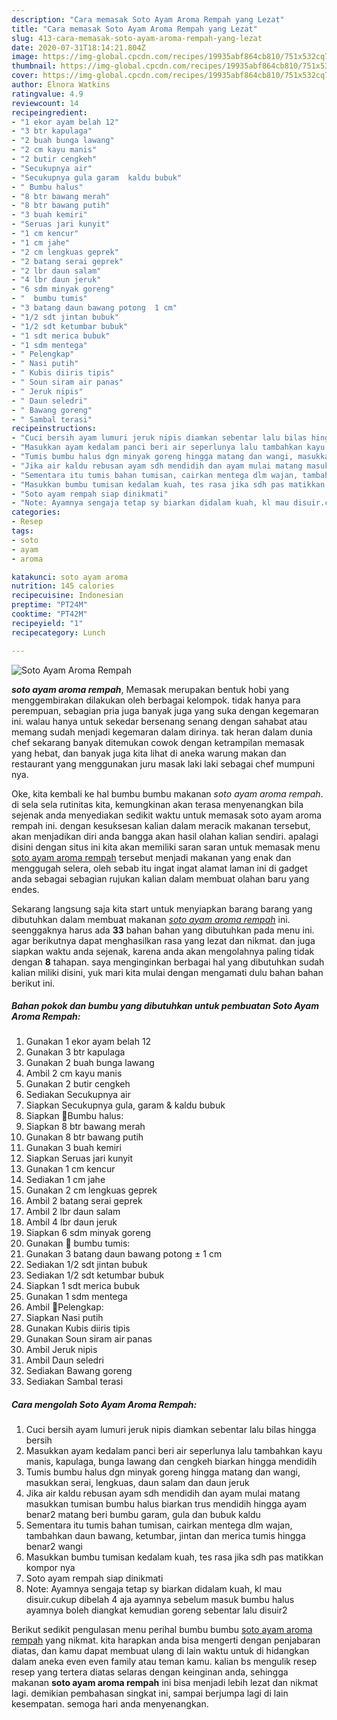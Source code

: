 ```yaml
---
description: "Cara memasak Soto Ayam Aroma Rempah yang Lezat"
title: "Cara memasak Soto Ayam Aroma Rempah yang Lezat"
slug: 413-cara-memasak-soto-ayam-aroma-rempah-yang-lezat
date: 2020-07-31T18:14:21.804Z
image: https://img-global.cpcdn.com/recipes/19935abf864cb810/751x532cq70/soto-ayam-aroma-rempah-foto-resep-utama.jpg
thumbnail: https://img-global.cpcdn.com/recipes/19935abf864cb810/751x532cq70/soto-ayam-aroma-rempah-foto-resep-utama.jpg
cover: https://img-global.cpcdn.com/recipes/19935abf864cb810/751x532cq70/soto-ayam-aroma-rempah-foto-resep-utama.jpg
author: Elnora Watkins
ratingvalue: 4.9
reviewcount: 14
recipeingredient:
- "1 ekor ayam belah 12"
- "3 btr kapulaga"
- "2 buah bunga lawang"
- "2 cm kayu manis"
- "2 butir cengkeh"
- "Secukupnya air"
- "Secukupnya gula garam  kaldu bubuk"
- " Bumbu halus"
- "8 btr bawang merah"
- "8 btr bawang putih"
- "3 buah kemiri"
- "Seruas jari kunyit"
- "1 cm kencur"
- "1 cm jahe"
- "2 cm lengkuas geprek"
- "2 batang serai geprek"
- "2 lbr daun salam"
- "4 lbr daun jeruk"
- "6 sdm minyak goreng"
- "  bumbu tumis"
- "3 batang daun bawang potong  1 cm"
- "1/2 sdt jintan bubuk"
- "1/2 sdt ketumbar bubuk"
- "1 sdt merica bubuk"
- "1 sdm mentega"
- " Pelengkap"
- " Nasi putih"
- " Kubis diiris tipis"
- " Soun siram air panas"
- " Jeruk nipis"
- " Daun seledri"
- " Bawang goreng"
- " Sambal terasi"
recipeinstructions:
- "Cuci bersih ayam lumuri jeruk nipis diamkan sebentar lalu bilas hingga bersih"
- "Masukkan ayam kedalam panci beri air seperlunya lalu tambahkan kayu manis, kapulaga, bunga lawang dan cengkeh biarkan hingga mendidih"
- "Tumis bumbu halus dgn minyak goreng hingga matang dan wangi, masukkan serai, lengkuas, daun salam dan daun jeruk"
- "Jika air kaldu rebusan ayam sdh mendidih dan ayam mulai matang masukkan tumisan bumbu halus biarkan trus mendidih hingga ayam benar2 matang beri bumbu garam, gula dan bubuk kaldu"
- "Sementara itu tumis bahan tumisan, cairkan mentega dlm wajan, tambahkan daun bawang, ketumbar, jintan dan merica tumis hingga benar2 wangi"
- "Masukkan bumbu tumisan kedalam kuah, tes rasa jika sdh pas matikkan kompor nya"
- "Soto ayam rempah siap dinikmati"
- "Note: Ayamnya sengaja tetap sy biarkan didalam kuah, kl mau disuir.cukup dibelah 4 aja ayamnya sebelum masuk bumbu halus ayamnya boleh diangkat kemudian goreng sebentar lalu disuir2"
categories:
- Resep
tags:
- soto
- ayam
- aroma

katakunci: soto ayam aroma 
nutrition: 145 calories
recipecuisine: Indonesian
preptime: "PT24M"
cooktime: "PT42M"
recipeyield: "1"
recipecategory: Lunch

---
```



![Soto Ayam Aroma Rempah](https://img-global.cpcdn.com/recipes/19935abf864cb810/751x532cq70/soto-ayam-aroma-rempah-foto-resep-utama.jpg)

<b><i>soto ayam aroma rempah</i></b>, Memasak merupakan bentuk hobi yang menggembirakan dilakukan oleh berbagai kelompok. tidak hanya para perempuan, sebagian pria juga banyak juga yang suka dengan kegemaran ini. walau hanya untuk sekedar bersenang senang dengan sahabat atau memang sudah menjadi kegemaran dalam dirinya. tak heran dalam dunia chef sekarang banyak ditemukan cowok dengan ketrampilan memasak yang hebat, dan banyak juga kita lihat di aneka warung makan dan restaurant yang menggunakan juru masak laki laki sebagai chef mumpuni nya.

Oke, kita kembali ke hal bumbu bumbu makanan <i>soto ayam aroma rempah</i>. di sela sela rutinitas kita, kemungkinan akan terasa menyenangkan bila sejenak anda menyediakan sedikit waktu untuk memasak soto ayam aroma rempah ini. dengan kesuksesan kalian dalam meracik makanan tersebut, akan menjadikan diri anda bangga akan hasil olahan kalian sendiri. apalagi disini dengan situs ini kita akan memiliki saran saran untuk memasak menu <u>soto ayam aroma rempah</u> tersebut menjadi makanan yang enak dan menggugah selera, oleh sebab itu ingat ingat alamat laman ini di gadget anda sebagai sebagian rujukan kalian dalam membuat olahan baru yang endes.




Sekarang langsung saja kita start untuk menyiapkan barang barang yang dibutuhkan dalam membuat makanan <u><i>soto ayam aroma rempah</i></u> ini. seenggaknya harus ada <b>33</b> bahan bahan yang dibutuhkan pada menu ini. agar berikutnya dapat menghasilkan rasa yang lezat dan nikmat. dan juga siapkan waktu anda sejenak, karena anda akan mengolahnya paling tidak dengan <b>8</b> tahapan. saya menginginkan berbagai hal yang dibutuhkan sudah kalian miliki disini, yuk mari kita mulai dengan mengamati dulu bahan bahan berikut ini.

<!--inarticleads1-->

##### Bahan pokok dan bumbu yang dibutuhkan untuk pembuatan Soto Ayam Aroma Rempah:

1. Gunakan 1 ekor ayam belah 12
1. Gunakan 3 btr kapulaga
1. Gunakan 2 buah bunga lawang
1. Ambil 2 cm kayu manis
1. Gunakan 2 butir cengkeh
1. Sediakan Secukupnya air
1. Siapkan Secukupnya gula, garam &amp; kaldu bubuk
1. Siapkan  🍜Bumbu halus:
1. Siapkan 8 btr bawang merah
1. Gunakan 8 btr bawang putih
1. Gunakan 3 buah kemiri
1. Siapkan Seruas jari kunyit
1. Gunakan 1 cm kencur
1. Sediakan 1 cm jahe
1. Gunakan 2 cm lengkuas geprek
1. Ambil 2 batang serai geprek
1. Ambil 2 lbr daun salam
1. Ambil 4 lbr daun jeruk
1. Siapkan 6 sdm minyak goreng
1. Gunakan  🍜 bumbu tumis:
1. Gunakan 3 batang daun bawang potong ± 1 cm
1. Sediakan 1/2 sdt jintan bubuk
1. Sediakan 1/2 sdt ketumbar bubuk
1. Siapkan 1 sdt merica bubuk
1. Gunakan 1 sdm mentega
1. Ambil  🍜Pelengkap:
1. Siapkan  Nasi putih
1. Gunakan  Kubis diiris tipis
1. Gunakan  Soun siram air panas
1. Ambil  Jeruk nipis
1. Ambil  Daun seledri
1. Sediakan  Bawang goreng
1. Sediakan  Sambal terasi




<!--inarticleads2-->

##### Cara mengolah Soto Ayam Aroma Rempah:

1. Cuci bersih ayam lumuri jeruk nipis diamkan sebentar lalu bilas hingga bersih
1. Masukkan ayam kedalam panci beri air seperlunya lalu tambahkan kayu manis, kapulaga, bunga lawang dan cengkeh biarkan hingga mendidih
1. Tumis bumbu halus dgn minyak goreng hingga matang dan wangi, masukkan serai, lengkuas, daun salam dan daun jeruk
1. Jika air kaldu rebusan ayam sdh mendidih dan ayam mulai matang masukkan tumisan bumbu halus biarkan trus mendidih hingga ayam benar2 matang beri bumbu garam, gula dan bubuk kaldu
1. Sementara itu tumis bahan tumisan, cairkan mentega dlm wajan, tambahkan daun bawang, ketumbar, jintan dan merica tumis hingga benar2 wangi
1. Masukkan bumbu tumisan kedalam kuah, tes rasa jika sdh pas matikkan kompor nya
1. Soto ayam rempah siap dinikmati
1. Note: Ayamnya sengaja tetap sy biarkan didalam kuah, kl mau disuir.cukup dibelah 4 aja ayamnya sebelum masuk bumbu halus ayamnya boleh diangkat kemudian goreng sebentar lalu disuir2




Berikut sedikit pengulasan menu perihal bumbu bumbu <u>soto ayam aroma rempah</u> yang nikmat. kita harapkan anda bisa mengerti dengan penjabaran diatas, dan kamu dapat membuat ulang di lain waktu untuk di hidangkan dalam aneka even even family atau teman kamu. kalian bs mengulik resep resep yang tertera diatas selaras dengan keinginan anda, sehingga makanan <b>soto ayam aroma rempah</b> ini bisa menjadi lebih lezat dan nikmat lagi. demikian pembahasan singkat ini, sampai berjumpa lagi di lain kesempatan. semoga hari anda menyenangkan.
